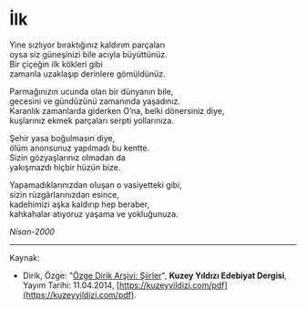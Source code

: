 # İlk  
  
Yine sızlıyor bıraktığınız kaldırım parçaları  
oysa siz güneşinizi bile acıyla büyüttünüz.  
Bir çiçeğin ilk kökleri gibi  
zamanla uzaklaşıp derinlere gömüldünüz.  
  
Parmağınızın ucunda olan bir dünyanın bile,  
gecesini ve gündüzünü zamanında yaşadınız.  
Karanlık zamanlarda giderken O’na, belki dönersiniz diye,  
kuşlarınız ekmek parçaları serpti yollarınıza.  
  
Şehir yasa boğulmasın diye,  
ölüm anonsunuz yapılmadı bu kentte.  
Sizin gözyaşlarınız olmadan da  
yakışmazdı hiçbir hüzün bize.  
  
Yapamadıklarınızdan oluşan o vasiyetteki gibi,  
sizin rüzgârlarınızdan esince,  
kadehimizi aşka kaldırıp hep beraber,  
kahkahalar atıyoruz yaşama ve yokluğunuza.  
  
_Nisan-2000_

---
Kaynak: 

- Dirik, Özge: "[Özge Dirik Arşivi: Şiirler](https://kuzeyyildizi.com/files/ozgedirik-siirler.pdf)", **Kuzey Yıldızı Edebiyat Dergisi**, Yayım Tarihi: 11.04.2014, [https://kuzeyyildizi.com/pdf](https://kuzeyyildizi.com/pdf).
